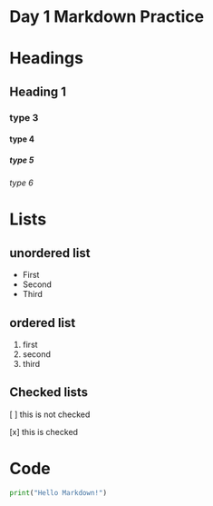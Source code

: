 # Day 1 Markdown Practice

# Headings 

## Heading 1

### type 3

#### type 4

##### type 5 

###### type 6

# Lists

## unordered list

- First
- Second
- Third

## ordered list

1. first 
2. second 
1. third

## Checked lists

[ ] this is not checked

[x] this is checked

# Code

```python 
print("Hello Markdown!")


